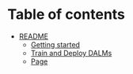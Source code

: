 # Table of contents

* [README](README.md)
  * [Getting started](readme/getting-started.md)
  * [Train and Deploy DALMs](readme/train-and-deploy-dalms.md)
  * [Page](readme/page.md)
